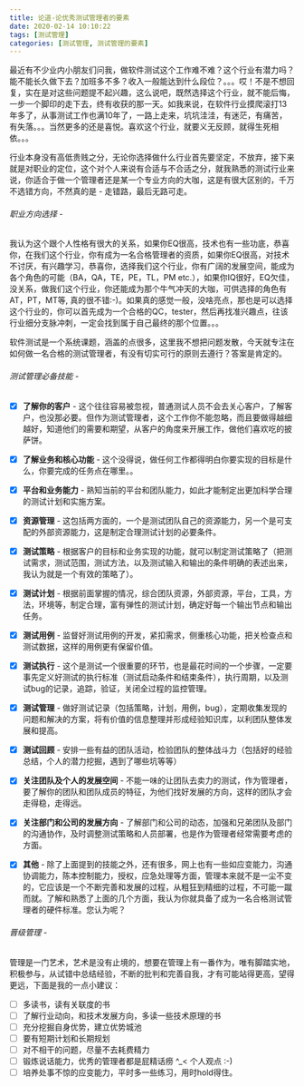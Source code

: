 ```yaml
---
title: 论道-论优秀测试管理者的要素
date: 2020-02-14 10:10:22
tags: [测试管理]
categories: [测试管理, 测试管理的要素]
---
```

最近有不少业内小朋友们问我，做软件测试这个工作难不难？这个行业有潜力吗？能不能长久做下去？加班多不多？收入一般能达到什么段位？。。。哎！不是不想回复，实在是对这些问题提不起兴趣，这么说吧，既然选择这个行业，就不能后悔，一步一个脚印的走下去，终有收获的那一天。如我来说，在软件行业摸爬滚打13年多了，从事测试工作也满10年了，一路上走来，坑坑洼洼，有迷茫，有痛苦，有失落。。。当然更多的还是喜悦。喜欢这个行业，就要义无反顾，就得生死相依。。。<!--More-->

行业本身没有高低贵贱之分，无论你选择做什么行业首先要坚定，不放弃，接下来就是对职业的定位，这个对个人来说有合适与不合适之分，就我熟悉的测试行业来说，你适合于做一个管理者还是某一个专业方向的大咖，这是有很大区别的，千万不选错方向，不然真的是 - 走错路，最后无路可走。

###### 职业方向选择 -  
我认为这个跟个人性格有很大的关系，如果你EQ很高，技术也有一些功底，恭喜你，在我们这个行业，你有成为一名合格管理者的资质，如果你EQ很高，对技术不讨厌，有兴趣学习，恭喜你，选择我们这个行业，你有广阔的发展空间，能成为各个角色的可能（BA，QA，TE，PE，TL，PM etc.），如果你IQ很好，EQ欠佳，没关系，做我们这个行业，你还能成为那个牛气冲天的大咖，可供选择的角色有AT，PT，MT等, 真的很不错:-)。如果真的感觉一般，没啥亮点，那也是可以选择这个行业的，你可以首先成为一个合格的QC，tester，然后再找准兴趣点，往该行业细分支脉冲刺，一定会找到属于自己最终的那个位置。。。

软件测试是一个系统课题，涵盖的点很多，这里我不想把问题发散，今天就专注在如何做一名合格的测试管理者，有没有切实可行的原则去遵行？答案是肯定的。

###### 测试管理必备技能 -
- [x] <b>了解你的客户</b> - 这个往往容易被忽视，普通测试人员不会去关心客户，了解客户，也没那必要。但作为测试管理者，这个工作你不能忽略，而且要做得越细越好，知道他们的需要和期望，从客户的角度来开展工作，做他们喜欢吃的披萨饼。


- [x] <b>了解业务和核心功能</b> - 这个没得说，做任何工作都得明白你要实现的目标是什么，你要完成的任务点在哪里。。  


- [x] <b>平台和业务能力</b> - 熟知当前的平台和团队能力，如此才能制定出更加科学合理的测试计划和实施方案。  


- [x] <b>资源管理</b> - 这包括两方面的，一个是测试团队自己的资源能力，另一个是可支配的外部资源能力，这是制定合理测试计划的必要条件。


- [x] <b>测试策略</b> - 根据客户的目标和业务实现的功能，就可以制定测试策略了（把测试需求，测试范围，测试方法，以及测试输入和输出的条件明确的表述出来，我认为就是一个有效的策略了）。


- [x] <b>测试计划</b> - 根据前面掌握的情况，综合团队资源，外部资源，平台，工具，方法，环境等，制定合理，富有弹性的测试计划，确定好每一个输出节点和输出任务。


- [x] <b>测试用例</b> - 监督好测试用例的开发，紧扣需求，侧重核心功能，把关检查点和测试数据，这样的用例更有保留价值。


- [x] <b>测试执行</b> - 这个是测试一个很重要的环节，也是最花时间的一个步骤，一定要事先定义好测试的执行标准（测试启动条件和结束条件），执行周期，以及测试bug的记录，追踪，验证，关闭全过程的监控管理。


- [x] <b>测试管理</b> - 做好测试记录（包括策略，计划，用例，bug），定期收集发现的问题和解决的方案，将有价值的信息整理并形成经验知识库，以利团队整体发展和提高。


- [x] <b>测试回顾</b> - 安排一些有益的团队活动，检验团队的整体战斗力（包括好的经验总结，个人的潜力挖掘，遇到了哪些坑等等）


- [x] <b>关注团队及个人的发展空间</b> - 不能一味的让团队去卖力的测试，作为管理者，要了解你的团队和团队成员的特征，为他们找好发展的方向，这样的团队才会走得稳，走得远。


- [x] <b>关注部门和公司的发展方向</b> - 了解部门和公司的动态，加强和兄弟团队及部门的沟通协作，及时调整测试策略和人员部署，也是作为管理者经常需要考虑的方面。


- [x] <b>其他</b> - 除了上面提到的技能之外，还有很多，网上也有一些如应变能力，沟通协调能力，陈本控制能力，授权，应急处理等方面，管理本来就不是一尘不变的，它应该是一个不断完善和发展的过程，从粗狂到精细的过程，不可能一蹴而就。了解和熟悉了上面的几个方面，我认为你就具备了成为一名合格测试管理者的硬件标准。您认为呢？

###### 晋级管理 -
管理是一门艺术，艺术是没有止境的，想要在管理上有一番作为，唯有脚踏实地，积极参与，从试错中总结经验，不断的批判和完善自我，才有可能站得更高，望得更远，下面是我的一点小建议：<br/>
- [ ] 多读书，读有关联度的书
- [ ] 了解行业动向，和技术发展方向，多读一些技术原理的书
- [ ] 充分挖掘自身优势，建立优势城池
- [ ] 要有短期计划和长期规划
- [ ] 对不相干的问题，尽量不去耗费精力
- [ ] 锻炼说话能力，优秀的管理者都是屁精话痨 ^_< 个人观点 :-)
- [ ] 培养处事不惊的应变能力，平时多一些练习，用时hold得住。
